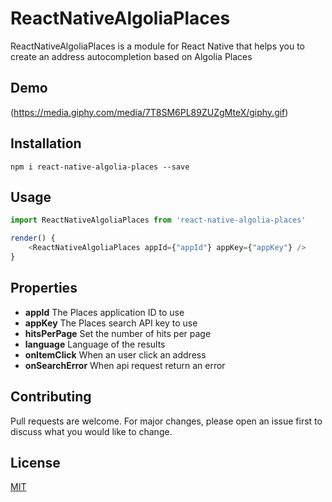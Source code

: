 # ReactNativeAlgoliaPlaces
ReactNativeAlgoliaPlaces is a module for React Native that helps you to create an address autocompletion based on Algolia Places

## Demo
(https://media.giphy.com/media/7T8SM6PL89ZUZgMteX/giphy.gif)

## Installation
```
npm i react-native-algolia-places --save
```

## Usage
```js
import ReactNativeAlgoliaPlaces from 'react-native-algolia-places'

render() {
    <ReactNativeAlgoliaPlaces appId={"appId"} appKey={"appKey"} />
}
```

## Properties
- **appId** The Places application ID to use
- **appKey** The Places search API key to use
- **hitsPerPage** Set the number of hits per page
- **language** Language of the results
- **onItemClick** When an user click an address
- **onSearchError** When api request return an error


## Contributing
Pull requests are welcome. For major changes, please open an issue first to discuss what you would like to change.


## License
[MIT](https://choosealicense.com/licenses/mit/)